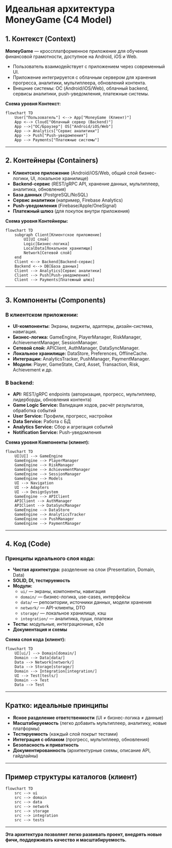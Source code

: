 # Идеальная архитектура MoneyGame (C4 Model)

## 1. Контекст (Context)

**MoneyGame** — кроссплатформенное приложение для обучения финансовой грамотности, доступное на Android, iOS и Web.

- Пользователь взаимодействует с приложением через современный UI.
- Приложение интегрируется с облачным сервером для хранения прогресса, аналитики, мультиплеера, обновлений контента.
- Внешние системы: ОС (Android/iOS/Web), облачный backend, сервисы аналитики, push-уведомления, платежные системы.

**Схема уровня Контекст:**
```mermaid
flowchart TD
    User["Пользователь"] <--> App["MoneyGame (Клиент)"]
    App <--> Cloud["Облачный сервер (Backend)"]
    App -->|"ОС/Браузер"| OS["Android/iOS/Web"]
    App --> Analytics["Сервис аналитики"]
    App --> Push["Push-уведомления"]
    App --> Payments["Платежные системы"]
```

---

## 2. Контейнеры (Containers)

- **Клиентское приложение** (Android/iOS/Web, общий слой бизнес-логики, UI, локальное хранилище)
- **Backend-сервис** (REST/gRPC API, хранение данных, мультиплеер, аналитика, обновления)
- **База данных** (PostgreSQL/NoSQL)
- **Сервис аналитики** (например, Firebase Analytics)
- **Push-уведомления** (Firebase/Apple/OneSignal)
- **Платежный шлюз** (для покупок внутри приложения)

**Схема уровня Контейнеры:**
```mermaid
flowchart TD
    subgraph Client[Клиентское приложение]
        UI[UI слой]
        Logic[Бизнес-логика]
        LocalData[Локальное хранилище]
        Network[Сетевой слой]
    end
    Client <--> Backend[Backend-сервис]
    Backend <--> DB[База данных]
    Client --> Analytics[Сервис аналитики]
    Client --> Push[Push-уведомления]
    Client --> Payments[Платежный шлюз]
```

---

## 3. Компоненты (Components)

### В клиентском приложении:
- **UI-компоненты:** Экраны, виджеты, адаптеры, дизайн-система, навигация.
- **Бизнес-логика:** GameEngine, PlayerManager, RiskManager, AchievementManager, SessionManager.
- **Сетевой слой:** APIClient, AuthManager, DataSyncManager.
- **Локальное хранилище:** DataStore, Preferences, OfflineCache.
- **Интеграции:** AnalyticsTracker, PushManager, PaymentManager.
- **Модели:** Player, GameState, Card, Asset, Transaction, Risk, Achievement и др.

### В backend:
- **API:** REST/gRPC endpoints (авторизация, прогресс, мультиплеер, лидерборды, обновления контента)
- **Game Logic Service:** Валидация ходов, расчёт результатов, обработка событий
- **User Service:** Профили, прогресс, настройки
- **Data Service:** Работа с БД
- **Analytics Service:** Сбор и агрегация событий
- **Notification Service:** Push-уведомления

**Схема уровня Компоненты (клиент):**
```mermaid
flowchart TD
    UI[UI] --> GameEngine
    GameEngine --> PlayerManager
    GameEngine --> RiskManager
    GameEngine --> AchievementManager
    GameEngine --> SessionManager
    GameEngine --> Models
    UI --> Navigation
    UI --> Adapters
    UI --> DesignSystem
    GameEngine --> APIClient
    APIClient --> AuthManager
    APIClient --> DataSyncManager
    GameEngine --> DataStore
    GameEngine --> AnalyticsTracker
    GameEngine --> PushManager
    GameEngine --> PaymentManager
```

---

## 4. Код (Code)

### Принципы идеального слоя кода:
- **Чистая архитектура:** разделение на слои (Presentation, Domain, Data)
- **SOLID, DI, тестируемость**
- **Модули:**
  - `ui/` — экраны, компоненты, навигация
  - `domain/` — бизнес-логика, use-cases, интерфейсы
  - `data/` — репозитории, источники данных, модели хранения
  - `network/` — API-клиенты, DTO
  - `storage/` — локальное хранилище, кэш
  - `integration/` — аналитика, пуши, платежи
- **Тесты:** модульные, интеграционные, e2e
- **Документация и схемы**

**Схема слоя кода (клиент):**
```mermaid
flowchart TD
    UI[ui/] --> Domain[domain/]
    Domain --> Data[data/]
    Data --> Network[network/]
    Data --> Storage[storage/]
    Domain --> Integration[integration/]
    UI --> Test[tests/]
    Domain --> Test
    Data --> Test
```

---

## Кратко: идеальные принципы
- **Ясное разделение ответственности** (UI ≠ бизнес-логика ≠ данные)
- **Масштабируемость** (легко добавить мультиплеер, аналитику, новые платформы)
- **Тестируемость** (каждый слой покрыт тестами)
- **Интеграция с облаком** (прогресс, мультиплеер, обновления)
- **Безопасность и приватность**
- **Документированность** (архитектурные схемы, описание API, гайдлайны)

---

## Пример структуры каталогов (клиент)
```mermaid
flowchart TD
    src --> ui
    src --> domain
    src --> data
    src --> network
    src --> storage
    src --> integration
    src --> tests
```

---

**Эта архитектура позволяет легко развивать проект, внедрять новые фичи, поддерживать качество и масштабируемость.** 